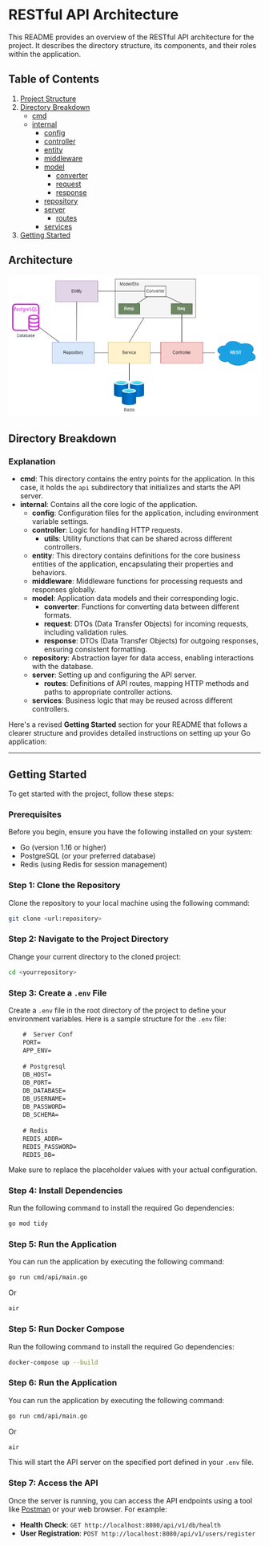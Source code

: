 # RESTful API Architecture

This README provides an overview of the RESTful API architecture for the project. It describes the directory structure, its components, and their roles within the application.

## Table of Contents

1. [Project Structure](#project-structure)
2. [Directory Breakdown](#directory-breakdown)
   - [cmd](#cmd)
   - [internal](#internal)
     - [config](#config)
     - [controller](#controller)
     - [entity](#entity)
     - [middleware](#middleware)
     - [model](#model)
       - [converter](#converter)
       - [request](#request)
       - [response](#response)
     - [repository](#repository)
     - [server](#server)
       - [routes](#routes)
     - [services](#services)
3. [Getting Started](#getting-started)

## Architecture

![Clean Architecture](architecture.png)

## Directory Breakdown

### Explanation

- **cmd**: This directory contains the entry points for the application. In this case, it holds the `api` subdirectory that initializes and starts the API server.
- **internal**: Contains all the core logic of the application.
  - **config**: Configuration files for the application, including environment variable settings.
  - **controller**: Logic for handling HTTP requests.
    - **utils**: Utility functions that can be shared across different controllers.
  - **entity**: This directory contains definitions for the core business entities of the application, encapsulating their properties and behaviors.
  - **middleware**: Middleware functions for processing requests and responses globally.
  - **model**: Application data models and their corresponding logic.
    - **converter**: Functions for converting data between different formats.
    - **request**: DTOs (Data Transfer Objects) for incoming requests, including validation rules.
    - **response**: DTOs (Data Transfer Objects) for outgoing responses, ensuring consistent formatting.
  - **repository**: Abstraction layer for data access, enabling interactions with the database.
  - **server**: Setting up and configuring the API server.
    - **routes**: Definitions of API routes, mapping HTTP methods and paths to appropriate controller actions.
  - **services**: Business logic that may be reused across different controllers.

Here's a revised **Getting Started** section for your README that follows a clearer structure and provides detailed instructions on setting up your Go application:

---

## Getting Started

To get started with the project, follow these steps:

### Prerequisites

Before you begin, ensure you have the following installed on your system:

- Go (version 1.16 or higher)
- PostgreSQL (or your preferred database)
- Redis (using Redis for session management)

### Step 1: Clone the Repository

Clone the repository to your local machine using the following command:

```bash
git clone <url:repository>
```

### Step 2: Navigate to the Project Directory

Change your current directory to the cloned project:

```bash
cd <yourrepository>
```

### Step 3: Create a `.env` File

Create a `.env` file in the root directory of the project to define your environment variables. Here is a sample structure for the `.env` file:

```plaintext
    #  Server Conf
    PORT=
    APP_ENV=

    # Postgresql
    DB_HOST=
    DB_PORT=
    DB_DATABASE=
    DB_USERNAME=
    DB_PASSWORD=
    DB_SCHEMA=

    # Redis
    REDIS_ADDR=
    REDIS_PASSWORD=
    REDIS_DB=
```

Make sure to replace the placeholder values with your actual configuration.

### Step 4: Install Dependencies

Run the following command to install the required Go dependencies:

```bash
go mod tidy
```

### Step 5: Run the Application

You can run the application by executing the following command:

```bash
go run cmd/api/main.go
```

Or

```bash
air
```

### Step 5: Run Docker Compose

Run the following command to install the required Go dependencies:

```bash
docker-compose up --build
```

### Step 6: Run the Application

You can run the application by executing the following command:

```bash
go run cmd/api/main.go
```

Or

```bash
air
```

This will start the API server on the specified port defined in your `.env` file.

### Step 7: Access the API

Once the server is running, you can access the API endpoints using a tool like [Postman](https://www.postman.com/) or your web browser. For example:

- **Health Check**: `GET http://localhost:8080/api/v1/db/health`
- **User Registration**: `POST http://localhost:8080/api/v1/users/register`
